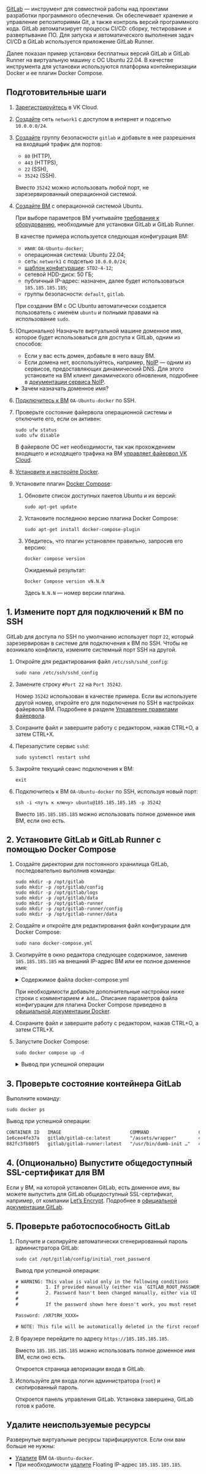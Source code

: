 [GitLab](https://about.gitlab.com/) — инструмент для совместной работы над проектами разработки программного обеспечения. Он обеспечивает хранение и управление репозиториями Git, а также контроль версий программного кода. GitLab автоматизирует процессы CI/CD: сборку, тестирование и развертывание ПО. Для запуска и автоматического выполнения задач CI/CD в GitLab используется приложение GitLab Runner.

Далее показан пример установки бесплатных версий GitLab и GitLab Runner на виртуальную машину с ОС Ubuntu 22.04. В качестве инструмента для установки используются платформа контейнеризации Docker и ее плагин Docker Compose.

## Подготовительные шаги

1. [Зарегистрируйтесь](/ru/intro/start/account-registration) в VK Cloud.
1. [Создайте](/ru/networks/vnet/service-management/net#sozdanie_seti) сеть `network1` с доступом в интернет и подсетью `10.0.0.0/24`.
1. [Создайте](/ru/networks/vnet/service-management/secgroups) группу безопасности `gitlab` и добавьте в нее  разрешения на входящий трафик для портов:

   - `80` (HTTP),
   - `443` (HTTPS),
   - `22` (SSH),
   - `35242` (SSH).

   Вместо `35242` можно использовать любой порт, не зарезервированный операционной системой.

1. [Создайте ВМ](/ru/computing/iaas/service-management/vm/vm-create) с операционной системой Ubuntu.

   При выборе параметров ВМ учитывайте [требования к оборудованию](https://docs.gitlab.com/ee/install/requirements.html), необходимые для установки GitLab и GitLab Runner.

   В качестве примера используется следующая конфигурация ВМ:

     - имя: `OA-Ubuntu-docker`;
     - операционная система: Ubuntu 22.04;
     - сеть: `network1` с подсетью `10.0.0.0/24`;
     - [шаблон конфигурации](/ru/computing/iaas/concepts/about#flavors): `STD2-4-12`;
     - сетевой HDD-диск: 50 ГБ;
     - публичный IP-адрес: назначен, далее будет использоваться `185.185.185.185`;
     - группы безопасности: `default`, `gitlab`.

   <info>

   При создании ВМ с ОС Ubuntu автоматически создается пользователь с именем `ubuntu` и полными правами на использование `sudo`.

   </info>

1. (Опционально) Назначьте виртуальной машине доменное имя, которое будет использоваться для доступа к GitLab, одним из способов:

   - Если у вас есть домен, добавьте в него вашу ВМ.
   - Если домена нет, воспользуйтесь, например, [NoIP](https://www.noip.com/) — одним из сервисов, предоставляющих динамический DNS. Для этого установите на ВМ клиент динамического обновления, подробнее в [документации сервиса NoIP](https://www.noip.com/support/knowledgebase/installing-the-linux-dynamic-update-client-on-ubuntu).

    <details>
        <summary>Зачем назначать доменное имя?</summary>
        Вы можете установить GitLab на ВМ, у которой нет доменного имени. При этом автоматически будут выпущены самоподписанные SSL-сертификаты для подключения к GitLab по протоколу HTTPS. Однако общедоступный SSL-сертификат для GitLab вы выпустить не сможете. В результате при переходе на страницу авторизации вашего сервера GitLab пользователи будут видеть предупреждение: «Подключение не защищено».

    </details>

1. [Подключитесь к ВМ](/ru/computing/iaas/service-management/vm/vm-connect/vm-connect-nix) `OA-Ubuntu-docker` по SSH.
1. Проверьте состояние файервола операционной системы и отключите его, если он активен:

    ```console
    sudo ufw status
    sudo ufw disable
    ```

    <info>

    В файерволе ОС нет необходимости, так как прохождением входящего и исходящего трафика на ВМ [управляет файервол VK Cloud](/ru/networks/vnet/concepts/traffic-limiting).

    </info>

1. [Установите и настройте Docker](/ru/cases/cases-docker-ce/docker-ce-u18).
1. Установите плагин [Docker Compose](https://docs.docker.com/compose/):

   1. Обновите список доступных пакетов Ubuntu и их версий:

        ```console
        sudo apt-get update
        ```

   1. Установите последнюю версию плагина Docker Compose:

        ```console
        sudo apt-get install docker-compose-plugin
        ```

   1. Убедитесь, что плагин установлен правильно, запросив его версию:

        ```console
        docker compose version
        ```

        Ожидаемый результат:

        ```console
        Docker Compose version vN.N.N
        ```

        Здесь `N.N.N` — номер версии плагина.

## 1. Измените порт для подключений к ВМ по SSH

GitLab для доступа по SSH по умолчанию использует порт `22`, который зарезервирован в системе для подключения к ВМ по SSH. Чтобы не возникало конфликта, измените системный порт SSH на другой.

1. Откройте для редактирования файл `/etc/ssh/sshd_config`:

    ```console
    sudo nano /etc/ssh/sshd_config
    ```

1. Замените строку `#Port 22` на `Port 35242`.

    <info>

    Номер `35242` использован в качестве примера. Если вы используете другой номер, откройте его для подключения по SSH в настройках файервола ВМ. Подробнее в разделе [Управление правилами файервола](/ru/networks/vnet/service-management/secgroups).

    </info>

1. Сохраните файл и завершите работу с редактором, нажав CTRL+O, а затем CTRL+X.

1. Перезапустите сервис `sshd`:

    ```console
    sudo systemctl restart sshd
    ```

1. Закройте текущий сеанс подключения к ВМ:

    ```console
    exit
    ```

1. Подключитесь к ВМ `OA-Ubuntu-docker` по SSH, используя новый порт:

    ```console
    ssh -i <путь к ключу> ubuntu@185.185.185.185 -p 35242
    ```

    Вместо `185.185.185.185` можно использовать полное доменное имя ВМ, если оно есть.

## 2. Установите GitLab и GitLab Runner с помощью Docker Compose

1. Создайте директории для постоянного хранилища GitLab, последовательно выполнив команды:

    ```console
    sudo mkdir -p /opt/gitlab
    sudo mkdir -p /opt/gitlab/config
    sudo mkdir -p /opt/gitlab/logs
    sudo mkdir -p /opt/gitlab/data
    sudo mkdir -p /opt/gitlab-runner
    sudo mkdir -p /opt/gitlab-runner/config
    sudo mkdir -p /opt/gitlab-runner/data
    ```

1. Создайте и откройте для редактирования файл конфигурации для Docker Compose:

    ```console
    sudo nano docker-compose.yml
    ```

1. Скопируйте в окно редактора следующее содержимое, заменив `185.185.185.185` на внешний IP-адрес ВМ или ее полное доменное имя:

    <details>
      <summary>Содержимое файла docker-compose.yml</summary>

      ```yaml
      version: '3.7'
      services:
        gitlab:
          container_name: gitlab
          image: 'gitlab/gitlab-ce:latest'
          restart: always
          hostname: '185.185.185.185'
          environment:
            GITLAB_OMNIBUS_CONFIG: |
              external_url 'https://185.185.185.185'
              # Add any other gitlab.rb configuration here, each on its own line
          ports:
            - '80:80'
            - '443:443'
            - '22:22'
          volumes:
            - '/opt/gitlab/config:/etc/gitlab'
            - '/opt/gitlab/logs:/var/log/gitlab'
            - '/opt/gitlab/data:/var/opt/gitlab'

        gitlab-runner:
          container_name: gitlab-runner
          image: gitlab/gitlab-runner:latest
          restart: always
          volumes:
            - '/opt/gitlab-runner/data:/home/gitlab_ci_multi_runner/data'
            - '/opt/gitlab-runner/config:/etc/gitlab-runner'
            - '/var/run/docker.sock:/var/run/docker.sock:rw'
          environment:
            - CI_SERVER_URL=https://185.185.185.185/ci
      ```

    </details>

    <info>

    При необходимости добавьте дополнительные настройки ниже строки с комментарием `# Add…`. Описание параметров файла конфигурации для плагина Docker Compose приведено в [официальной документации Docker](https://docs.docker.com/compose/compose-file/03-compose-file/).

    </info>

1. Сохраните файл и завершите работу с редактором, нажав CTRL+O, а затем CTRL+X.
1. Запустите Docker Compose:

    ```console
    sudo docker compose up -d
    ```

    <details>
      <summary>Вывод при успешной операции</summary>

      ```txt
      [+] Running 13/13
      ✔ gitlab-runner 3 layers [⣿⣿⣿]      0B/0B      Pulled                 19.4s
      ✔ 527f5363b98e Pull complete                                            1.7s
      ✔ 5aa2f01642ad Pull complete                                            5.8s
      ✔ 112312283fb7 Pull complete                                            2.2s
      ✔ gitlab 8 layers [⣿⣿⣿⣿⣿⣿⣿⣿]      0B/0B      Pulled                 83.0s
      ✔ 3dd181f9be59 Pull complete                                            0.9s
      ✔ 5222e10cb5b3 Pull complete                                            0.7s
      ✔ b86fffbd1d96 Pull complete                                            0.6s
      ✔ a8f85f865bd2 Pull complete                                            1.0s
      ✔ fd086081fce9 Pull complete                                            1.2s
      ✔ 9c3df03dc259 Pull complete                                            1.4s
      ✔ 539bd3fbd6f5 Pull complete                                            1.5s
      ✔ fceb275916b3 Pull complete                                           13.3s
      [+] Running 3/3
      ✔ Network ubuntu_default   Created                                      1.4s
      ✔ Container gitlab         Started                                     49.4s
      ✔ Container gitlab-runner  Started                                     49.4s
      ```
    </details>  

## 3. Проверьте состояние контейнера GitLab

Выполните команду:

```console
sudo docker ps
```

Вывод при успешной операции:

```txt
CONTAINER ID   IMAGE                         COMMAND                  CREATED         STATUS                            PORTS                                                                                                         NAMES
1e6cee4fe37a   gitlab/gitlab-ce:latest       "/assets/wrapper"        4 minutes ago   Up 9 seconds (health: starting)   0.0.0.0:22->22/tcp, :::22->22/tcp, 0.0.0.0:80->80/tcp, :::80->80/tcp, 0.0.0.0:443->443/tcp, :::443->443/tcp   gitlab
882fc3fb80f5   gitlab/gitlab-runner:latest   "/usr/bin/dumb-init …"   4 minutes ago   Up 4 minutes                                                                                                                                    gitlab-runner
```

## 4. (Опционально) Выпустите общедоступный SSL-сертификат для ВМ

Если у ВМ, на которой установлен GitLab, есть доменное имя, вы можете выпустить для GitLab общедоступный SSL-сертификат, например, от компании [Let’s Encrypt](https://letsencrypt.org/). Подробнее в [официальной документации GitLab](https://docs.gitlab.com/omnibus/settings/ssl/).

## 5. Проверьте работоспособность GitLab

1. Получите и скопируйте автоматически сгенерированный пароль администратора GitLab:

    ```console
    sudo cat /opt/gitlab/config/initial_root_password
    ```

    Вывод при успешной операции:

    ```txt
    # WARNING: This value is valid only in the following conditions
    #          1. If provided manually (either via `GITLAB_ROOT_PASSWORD` environment variable or via `gitlab_rails['initial_root_password']` setting in `gitlab.rb`, it was provided before database was seeded for the first time (usually, the first reconfigure run).
    #          2. Password hasn't been changed manually, either via UI or via command line.
    #
    #          If the password shown here doesn't work, you must reset the admin password following https://docs.gitlab.com/ee/security/reset_user_password.html#reset-your-root-password.

    Password: /XR7tRH_ХХХХ=

    # NOTE: This file will be automatically deleted in the first reconfigure run after 24 hours.
    ```

1. В браузере перейдите по адресу `https://185.185.185.185`.

    Вместо `185.185.185.185` можно использовать полное доменное имя ВМ, если оно есть.

    Откроется страница авторизации входа в GitLab.

1. Используйте для входа логин администратора (`root`) и скопированный пароль.

    Откроется панель управления GitLab. Установка завершена, GitLab готов к работе.

## Удалите неиспользуемые ресурсы

Развернутые виртуальные ресурсы тарифицируются. Если они вам больше не нужны:

- [Удалите](/ru/computing/iaas/service-management/vm/vm-manage#delete_vm) ВМ `OA-Ubuntu-docker`.
- При необходимости [удалите](/ru/networks/vnet/service-management/ip/floating-ip#delete) Floating IP-адрес `185.185.185.185`.
